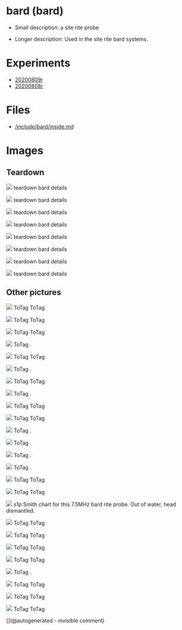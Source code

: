 # bard (bard)

* Small description: a site rite probe

* Longer description: Used in the site rite bard systems.

# Experiments

* [20200809r](/include/experiments/auto/20200809r.md)
* [20200808r](/include/experiments/auto/20200808r.md)


# Files

* [/include/bard/inside.md](/include/bard/inside.md)


# Images

## Teardown 

![](/include/20200809r/images/bard/P_20200509_182510.jpg)
teardown
bard details

![](/include/20200809r/images/bard/P_20200509_182351.jpg)
teardown
bard details

![](/include/20200809r/images/bard/P_20200509_182357.jpg)
teardown
bard details

![](/include/20200809r/images/bard/P_20200509_182512.jpg)
teardown
bard details

![](/include/20200809r/images/bard/P_20200509_182411.jpg)
teardown
bard details

![](/include/20200809r/images/bard/P_20200509_182456.jpg)
teardown
bard details

![](/include/20200809r/images/bard/P_20200509_182429.jpg)
teardown
bard details

![](/include/20200809r/images/bard/P_20200509_182446.jpg)
teardown
bard details

## Other pictures 

![](/include/bard/Bard-Site-Rite-37522-5C-45C-75MHz-Ultrasound-Transducer-Probe-68mmFL-Dymax-0470-263459340232-4.JPG)
ToTag
ToTag

![](/include/bard/Bard-Site-Rite-37522-5C-45C-75MHz-Ultrasound-Transducer-Probe-68mmFL-Dymax-0470-263459340232-8.JPG)
ToTag
ToTag

![](/include/bard/design/US4399703-5.png)
ToTag
ToTag

![](/include/bard/images/IMG_20180317_202029.jpg)
ToTag
.

![](/include/bard/s-l640.jpg)
ToTag
ToTag

![](/include/bard/images/IMG_20180317_202341.jpg)
ToTag
.

![](/include/bard/exp1/bard.jpg)
ToTag
ToTag

![](/include/bard/images/pins.jpg)
ToTag
.

![](/include/bard/design/US4399703-7.png)
ToTag
ToTag

![](/include/bard/design/US4399703-1.png)
ToTag
ToTag

![](/include/bard/images/IMG_20180317_202243.jpg)
ToTag
.

![](/include/bard/images/IMG_20180317_202001.jpg)
ToTag
.

![](/include/bard/images/IMG_20180317_202409.jpg)
ToTag
.

![](/include/bard/images/IMG_20180317_201900.jpg)
ToTag
.

![](/include/bard/design/US4399703-9.png)
ToTag
ToTag

![](/include/bard/design/US4399703-4.png)
ToTag
ToTag

![](/include/20200809r/bard.png)
s1p
Smith chart for this 7.5MHz bard rite probe. Out of water, head dismantled.

![](/include/bard/design/US4399703-6.png)
ToTag
ToTag

![](/include/bard/design/US4399703-3.png)
ToTag
ToTag

![](/include/bard/exp1/db-bard-5-0-VGA@0x22-spimode1-64msps.jpg)
ToTag
ToTag

![](/include/bard/design/US4399703-8.png)
ToTag
ToTag

![](/include/bard/images/20191207_182630.jpg)
ToTag
.

![](/include/bard/design/US4399703-2.png)
ToTag
ToTag

![](/include/bard/Bard-Site-Rite-37522-5C-45C-75MHz-Ultrasound-Transducer-Probe-68mmFL-Dymax-0470-263459340232-7.JPG)
ToTag
ToTag

![](/include/bard/exp1/db-bard-5-8-cable_inversed-VGA@0x22-spimode1-64msps.jpg)
ToTag
ToTag





[](@autogenerated - invisible comment)
